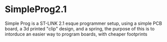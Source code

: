 # SimpleProg2.1
Simple Prog is a ST-LINK 2.1 esque programmer setup, using a simple PCB board, a 3d printed "clip" design, and a spring, the purpose of this is to intorduce an easier way to program boards, with cheaper footprints
